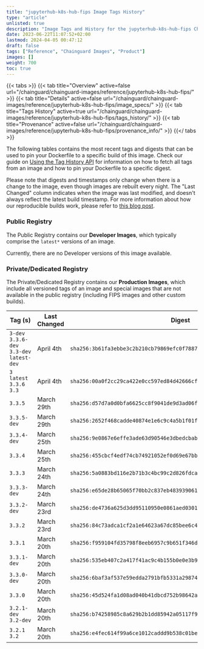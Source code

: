 ```yaml
---
title: "jupyterhub-k8s-hub-fips Image Tags History"
type: "article"
unlisted: true
description: "Image Tags and History for the jupyterhub-k8s-hub-fips Chainguard Image"
date: 2023-06-22T11:07:52+02:00
lastmod: 2024-04-05 00:47:12
draft: false
tags: ["Reference", "Chainguard Images", "Product"]
images: []
weight: 700
toc: true
---
```


{{< tabs >}}
{{< tab title="Overview" active=false url="/chainguard/chainguard-images/reference/jupyterhub-k8s-hub-fips/" >}}
{{< tab title="Details" active=false url="/chainguard/chainguard-images/reference/jupyterhub-k8s-hub-fips/image_specs/" >}}
{{< tab title="Tags History" active=true url="/chainguard/chainguard-images/reference/jupyterhub-k8s-hub-fips/tags_history/" >}}
{{< tab title="Provenance" active=false url="/chainguard/chainguard-images/reference/jupyterhub-k8s-hub-fips/provenance_info/" >}}
{{</ tabs >}}

The following tables contains the most recent tags and digests that can be used to pin your Dockerfile to a specific build of this image. Check our guide on [Using the Tag History API](/chainguard/chainguard-images/using-the-tag-history-api/) for information on how to fetch all tags from an image and how to pin your Dockerfile to a specific digest.

Please note that digests and timestamps only change when there is a change to the image, even though images are rebuilt every night. The "Last Changed" column indicates when the image was last modified, and doesn't always reflect the latest build timestamp. For more information about how our reproducible builds work, please refer to [this blog post](https://www.chainguard.dev/unchained/reproducing-chainguards-reproducible-image-builds).

### Public Registry
The Public Registry contains our **Developer Images**, which typically comprise the `latest*` versions of an image.

Currently, there are no Developer versions of this image available.

### Private/Dedicated Registry
The Private/Dedicated Registry contains our **Production Images**, which include all versioned tags of an image and special images that are not available in the public registry (including FIPS images and other custom builds).

| Tag (s)                                     | Last Changed | Digest                                                                    |
|---------------------------------------------|--------------|---------------------------------------------------------------------------|
|  `3-dev` `3.3.6-dev` `3.3-dev` `latest-dev` | April 4th    | `sha256:3b61fa3ebbe3c2b210cb79869efc0f7887d68c844db2bf52d92d37f4801d593b` |
|  `3` `latest` `3.3.6` `3.3`                 | April 4th    | `sha256:00a0f2cc29ca422e0cc597ed84d42666cfc0caecb5f5bf0dfc5557410342f27a` |
|  `3.3.5`                                    | March 29th   | `sha256:d57d7a0d0bfa6625cc8f9041de9d3ad06f2264b97e8291c555746c7473181ee2` |
|  `3.3.5-dev`                                | March 29th   | `sha256:2652f468cadde40874e1e6c9c4a5b1f01f2ec913b1a503e55081d8b214d9a43d` |
|  `3.3.4-dev`                                | March 25th   | `sha256:9e0867e6effe3ade63d90546e3dbedcbabe3beba145919570a685dc1371d9ab4` |
|  `3.3.4`                                    | March 25th   | `sha256:455cbcf4edf74cb74921052ef0d69e67bb80e8c8c7dd7ff3e9d86cec7829d4f4` |
|  `3.3.3`                                    | March 24th   | `sha256:5a0883bd116e2b71b3c4bc99c2d826fdca9de3ea3cccc1d38c609f00fe487989` |
|  `3.3.3-dev`                                | March 24th   | `sha256:e65de28b65065f70bb2c837eb48393906168fb62d659a7a45b54783c141d41f1` |
|  `3.3.2-dev`                                | March 23rd   | `sha256:de4736a625d3dd95110950e0861aed0301aedc4b0df5d43303f34639c82f11c3` |
|  `3.3.2`                                    | March 23rd   | `sha256:84c73adca1cf2a1e64623a67dc85bee6c48352133b68fac931dc9add2c836a4a` |
|  `3.3.1`                                    | March 20th   | `sha256:f959104fd35798f8eeb6957c9b651f346d51dd024f05f1d3661682b2e75e2364` |
|  `3.3.1-dev`                                | March 20th   | `sha256:535eb407c2a417f41ac9c4b155b0e0e3b9702b42c15ca30004cad64ce70a6745` |
|  `3.3.0-dev`                                | March 20th   | `sha256:6baf3af537e59edda2791bfb5331a29874b7da9aad824d3abf4e66d3ce893367` |
|  `3.3.0`                                    | March 20th   | `sha256:45d524fa1d08ad040b41dbcd752b98642ab81f52e52ae7db58e060c9bef10d2a` |
|  `3.2.1-dev` `3.2-dev`                      | March 20th   | `sha256:b74258985c8a629b2b1dd85942a05117f934540bc3e02b674b46f004d9b2713c` |
|  `3.2.1` `3.2`                              | March 20th   | `sha256:e4fec614f99a6ce1012caddd9b538c01beb2d61820416a9c176368fc0bb7c5ea` |

